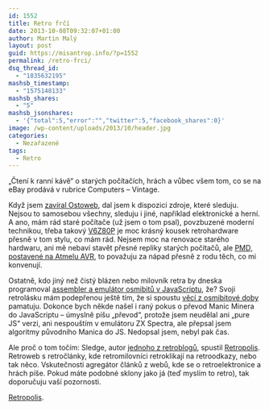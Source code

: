 ```yaml
---
id: 1552
title: Retro frčí
date: 2013-10-08T09:32:07+01:00
author: Martin Malý
layout: post
guid: https://misantrop.info/?p=1552
permalink: /retro-frci/
dsq_thread_id:
  - "1835632195"
mashsb_timestamp:
  - "1575148133"
mashsb_shares:
  - "5"
mashsb_jsonshares:
  - '{"total":5,"error":"","twitter":5,"facebook_shares":0}'
image: /wp-content/uploads/2013/10/header.jpg
categories:
  - Nezařazené
tags:
  - Retro
---
```

&#8222;Čtení k ranní kávě&#8220; o starých počítačích, hrách a vůbec všem tom, co se na eBay prodává v rubrice Computers &#8211; Vintage.

<!--more-->

Když jsem [zavíral Ostoweb](https://misantrop.info/ostoweb-410-gone/), dal jsem k dispozici zdroje, které sleduju. Nejsou to samosebou všechny, sleduju i jiné, například elektronické a herní. A ano, mám rád staré počítače (už jsem o tom psal), povzbuzené moderní technikou, třeba takový [V6Z80P](https://misantrop.info/v6z80p) je moc krásný kousek retrohardware přesně v tom stylu, co mám rád. Nejsem moc na renovace starého hardwaru, ani mě nebaví stavět přesné repliky starých počítačů, ale [PMD, postavené na Atmelu AVR](https://pmd85.topindex.sk/), to považuju za nápad přesně z rodu těch, co mi konvenují.

Ostatně, kdo jiný než čistý blázen nebo milovník retra by dneska programoval [assembler a emulátor osmibitů v JavaScriptu](https://misantrop.info/arthur-dent-inspirujici/), že? Svoji retrolásku mám podepřenou ještě tím, že si spoustu [věcí z osmibitové doby](https://misantrop.info/noveho-psa-starym-trikum-nenaucis/) pamatuju. Dokonce bych někde našel i raný pokus o převod Manic Minera do JavaScriptu &#8211; úmyslně píšu &#8222;převod&#8220;, protože jsem neudělal ani &#8222;pure JS&#8220; verzi, ani nespouštím v emulátoru ZX Spectra, ale přepsal jsem algoritmy původního Manica do JS. Nedopsal jsem, nebyl pak čas.

Ale proč o tom točím: Sledge, autor [jednoho z retroblogů](https://www.high-voltage.cz/), spustil [Retropolis](https://www.retropolis.cz/). Retroweb s retročlánky, kde retromilovníci retroklikají na retroodkazy, nebo tak něco. Vskutečnosti agregátor článků z webů, kde se o retroelektronice a hrách píše. Pokud máte podobné sklony jako já (teď myslím to retro), tak doporučuju vaší pozornosti.

[Retropolis](https://www.retropolis.cz/).